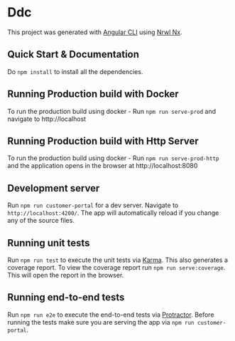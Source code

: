 # Ddc

This project was generated with [Angular CLI](https://github.com/angular/angular-cli) using [Nrwl Nx](https://nrwl.io/nx).
## Quick Start & Documentation

Do `npm install` to install all the dependencies. 

## Running Production build with Docker

To run the production build using docker - 
Run `npm run serve-prod` and navigate to http://localhost
## Running Production build with Http Server

To run the production build using docker - 
Run `npm run serve-prod-http` and the application opens in the browser at http://localhost:8080
## Development server

Run `npm run customer-portal` for a dev server. Navigate to `http://localhost:4200/`. The app will automatically reload if you change any of the source files.

## Running unit tests

Run `npm run test` to execute the unit tests via [Karma](https://karma-runner.github.io).
This also generates a coverage report. 
To view the coverage report run `npm run serve:coverage`. This will open the report in the browser.
## Running end-to-end tests

Run `npm run e2e` to execute the end-to-end tests via [Protractor](http://www.protractortest.org/).
Before running the tests make sure you are serving the app via `npm run customer-portal`.
